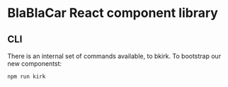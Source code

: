 # BlaBlaCar React component library

## CLI
There is an internal set of commands available, to bkirk. To bootstrap our new componentst:

```
npm run kirk
```
